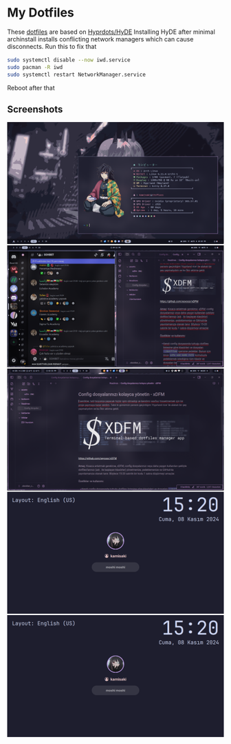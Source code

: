 # My Dotfiles
These [dotfiles](https://github.com/xeyossr/dotfiles) are based on [Hyprdots/HyDE](https://github.com/prasanthrangan/hyprdots)
Installing HyDE after minimal archinstall installs conflicting network managers which can cause disconnects. Run this to fix that
```bash
sudo systemctl disable --now iwd.service
sudo pacman -R iwd
sudo systemctl restart NetworkManager.service
```
Reboot after that

## Screenshots

![hyprdots](pr/1.png)
![hyprdots](pr/2.png)
![hyprdots](pr/3.png)
![hyprdots](pr/4.png)
![hyprdots](pr/5.png)
